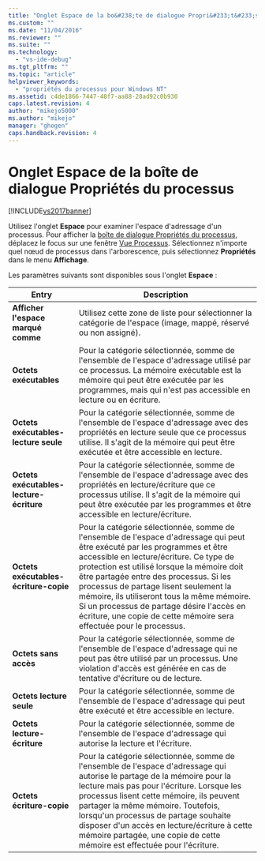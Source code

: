 ```yaml
---
title: "Onglet Espace de la bo&#238;te de dialogue Propri&#233;t&#233;s du processus | Microsoft Docs"
ms.custom: ""
ms.date: "11/04/2016"
ms.reviewer: ""
ms.suite: ""
ms.technology: 
  - "vs-ide-debug"
ms.tgt_pltfrm: ""
ms.topic: "article"
helpviewer_keywords: 
  - "propriétés du processus pour Windows NT"
ms.assetid: c4de1866-7447-48f7-aa88-28ad92c0b930
caps.latest.revision: 4
author: "mikejo5000"
ms.author: "mikejo"
manager: "ghogen"
caps.handback.revision: 4
---
```

# Onglet Espace de la bo&#238;te de dialogue Propri&#233;t&#233;s du processus
[!INCLUDE[vs2017banner](../code-quality/includes/vs2017banner.md)]

Utilisez l'onglet **Espace** pour examiner l'espace d'adressage d'un processus.  Pour afficher la [boîte de dialogue Propriétés du processus](../debugger/process-properties-dialog-box.md), déplacez le focus sur une fenêtre [Vue Processus](../debugger/processes-view.md).  Sélectionnez n'importe quel nœud de processus dans l'arborescence, puis sélectionnez **Propriétés** dans le menu **Affichage**.  
  
 Les paramètres suivants sont disponibles sous l'onglet **Espace** :  
  
|Entry|Description|  
|-----------|-----------------|  
|**Afficher l'espace marqué comme**|Utilisez cette zone de liste pour sélectionner la catégorie de l'espace \(image, mappé, réservé ou non assigné\).|  
|**Octets exécutables**|Pour la catégorie sélectionnée, somme de l'ensemble de l'espace d'adressage utilisé par ce processus.  La mémoire exécutable est la mémoire qui peut être exécutée par les programmes, mais qui n'est pas accessible en lecture ou en écriture.|  
|**Octets exécutables\-lecture seule**|Pour la catégorie sélectionnée, somme de l'ensemble de l'espace d'adressage avec des propriétés en lecture seule que ce processus utilise.  Il s'agit de la mémoire qui peut être exécutée et être accessible en lecture.|  
|**Octets exécutables\-lecture\-écriture**|Pour la catégorie sélectionnée, somme de l'ensemble de l'espace d'adressage avec des propriétés en lecture\/écriture que ce processus utilise.  Il s'agit de la mémoire qui peut être exécutée par les programmes et être accessible en lecture\/écriture.|  
|**Octets exécutables\-écriture\-copie**|Pour la catégorie sélectionnée, somme de l'ensemble de l'espace d'adressage qui peut être exécuté par les programmes et être accessible en lecture\/écriture.  Ce type de protection est utilisé lorsque la mémoire doit être partagée entre des processus.  Si les processus de partage lisent seulement la mémoire, ils utiliseront tous la même mémoire.  Si un processus de partage désire l'accès en écriture, une copie de cette mémoire sera effectuée pour le processus.|  
|**Octets sans accès**|Pour la catégorie sélectionnée, somme de l'ensemble de l'espace d'adressage qui ne peut pas être utilisé par un processus.  Une violation d'accès est générée en cas de tentative d'écriture ou de lecture.|  
|**Octets lecture seule**|Pour la catégorie sélectionnée, somme de l'ensemble de l'espace d'adressage qui peut être exécuté et être accessible en lecture.|  
|**Octets lecture\-écriture**|Pour la catégorie sélectionnée, somme de l'ensemble de l'espace d'adressage qui autorise la lecture et l'écriture.|  
|**Octets écriture\-copie**|Pour la catégorie sélectionnée, somme de l'ensemble de l'espace d'adressage qui autorise le partage de la mémoire pour la lecture mais pas pour l'écriture.  Lorsque les processus lisent cette mémoire, ils peuvent partager la même mémoire.  Toutefois, lorsqu'un processus de partage souhaite disposer d'un accès en lecture\/écriture à cette mémoire partagée, une copie de cette mémoire est effectuée pour l'écriture.|